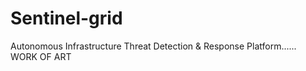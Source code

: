 # Sentinel-grid
Autonomous Infrastructure Threat Detection &amp; Response Platform...... WORK OF ART 

